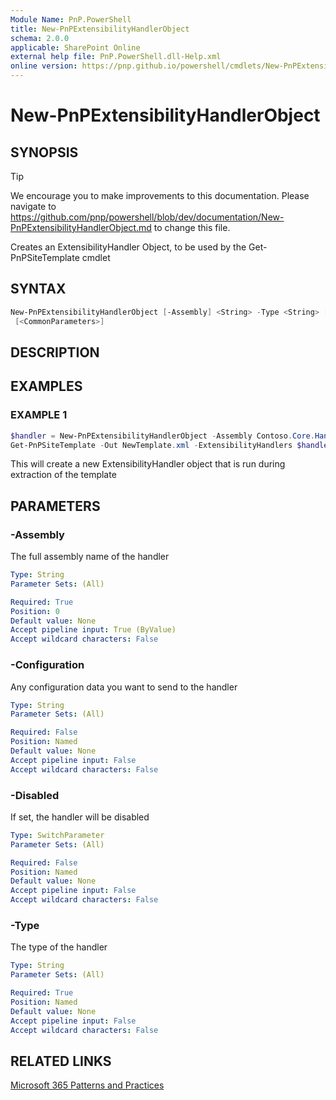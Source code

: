```yaml
---
Module Name: PnP.PowerShell
title: New-PnPExtensibilityHandlerObject
schema: 2.0.0
applicable: SharePoint Online
external help file: PnP.PowerShell.dll-Help.xml
online version: https://pnp.github.io/powershell/cmdlets/New-PnPExtensibilityHandlerObject.html
---
```

 
# New-PnPExtensibilityHandlerObject

## SYNOPSIS

> [!TIP]
> We encourage you to make improvements to this documentation. Please navigate to https://github.com/pnp/powershell/blob/dev/documentation/New-PnPExtensibilityHandlerObject.md to change this file.

Creates an ExtensibilityHandler Object, to be used by the Get-PnPSiteTemplate cmdlet

## SYNTAX

```powershell
New-PnPExtensibilityHandlerObject [-Assembly] <String> -Type <String> [-Configuration <String>] [-Disabled]
 [<CommonParameters>]
```

## DESCRIPTION

## EXAMPLES

### EXAMPLE 1
```powershell
$handler = New-PnPExtensibilityHandlerObject -Assembly Contoso.Core.Handlers -Type Contoso.Core.Handlers.MyExtensibilityHandler
Get-PnPSiteTemplate -Out NewTemplate.xml -ExtensibilityHandlers $handler
```

This will create a new ExtensibilityHandler object that is run during extraction of the template

## PARAMETERS

### -Assembly
The full assembly name of the handler

```yaml
Type: String
Parameter Sets: (All)

Required: True
Position: 0
Default value: None
Accept pipeline input: True (ByValue)
Accept wildcard characters: False
```

### -Configuration
Any configuration data you want to send to the handler

```yaml
Type: String
Parameter Sets: (All)

Required: False
Position: Named
Default value: None
Accept pipeline input: False
Accept wildcard characters: False
```

### -Disabled
If set, the handler will be disabled

```yaml
Type: SwitchParameter
Parameter Sets: (All)

Required: False
Position: Named
Default value: None
Accept pipeline input: False
Accept wildcard characters: False
```

### -Type
The type of the handler

```yaml
Type: String
Parameter Sets: (All)

Required: True
Position: Named
Default value: None
Accept pipeline input: False
Accept wildcard characters: False
```

## RELATED LINKS

[Microsoft 365 Patterns and Practices](https://aka.ms/m365pnp)

